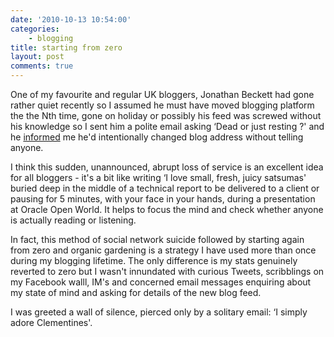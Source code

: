 ```yaml
---
date: '2010-10-13 10:54:00'
categories:
    - blogging
title: starting from zero
layout: post
comments: true
---
```


One of my favourite and regular UK bloggers, Jonathan Beckett had gone
rather quiet recently so I assumed he must have moved blogging platform
the the Nth time, gone on holiday or possibly his feed was screwed
without his knowledge so I sent him a polite email asking ‘Dead or just
resting ?' and he [informed][] me he'd intentionally changed blog
address without telling anyone.

I think this sudden, unannounced, abrupt loss of service is an excellent
idea for all bloggers - it's a bit like writing ‘I love small, fresh,
juicy satsumas' buried deep in the middle of a technical report to be
delivered to a client or pausing for 5 minutes, with your face in your
hands, during a presentation at Oracle Open World. It helps to focus the
mind and check whether anyone is actually reading or listening.

In fact, this method of social network suicide followed by starting
again from zero and organic gardening is a strategy I have used more
than once during my blogging lifetime. The only difference is my stats
genuinely reverted to zero but I wasn't innundated with curious Tweets,
scribblings on my Facebook walll, IM's and concerned email messages
enquiring about my state of mind and asking for details of the new blog
feed.

I was greeted a wall of silence, pierced only by a solitary email: ‘I
simply adore Clementines'.

  [informed]: http://jonbeckett.wordpress.com/2010/10/12/mediocrity-rules/

